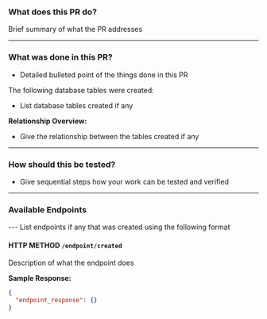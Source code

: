 ### **What does this PR do?**

Brief summary of what the PR addresses

---

### **What was done in this PR?**

- Detailed bulleted point of the things done in this PR

The following database tables were created:

- List database tables created if any

**Relationship Overview:**

- Give the relationship between the tables created if any

---

### **How should this be tested?**

- Give sequential steps how your work can be tested and verified

---

### **Available Endpoints**

--- List endpoints if any that was created using the following format

#### **HTTP METHOD** `/endpoint/created`

Description of what the endpoint does

**Sample Response:**
```json
{
  "endpoint_response": {}
}
```